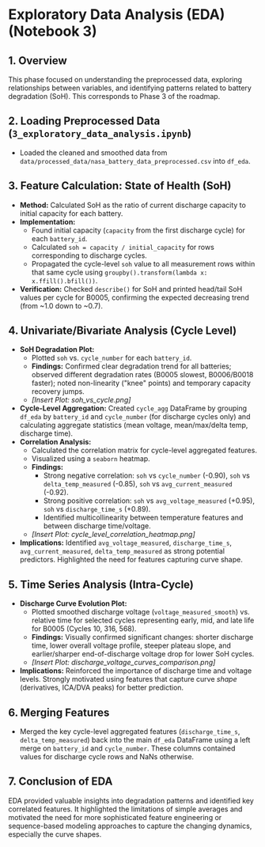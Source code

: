 # Exploratory Data Analysis (EDA) (Notebook 3)

## 1. Overview

This phase focused on understanding the preprocessed data, exploring relationships between variables, and identifying patterns related to battery degradation (SoH). This corresponds to Phase 3 of the roadmap.

## 2. Loading Preprocessed Data (`3_exploratory_data_analysis.ipynb`)

*   Loaded the cleaned and smoothed data from `data/processed_data/nasa_battery_data_preprocessed.csv` into `df_eda`.

## 3. Feature Calculation: State of Health (SoH)

*   **Method:** Calculated SoH as the ratio of current discharge capacity to initial capacity for each battery.
*   **Implementation:**
    *   Found initial capacity (`capacity` from the first discharge cycle) for each `battery_id`.
    *   Calculated `soh = capacity / initial_capacity` for rows corresponding to discharge cycles.
    *   Propagated the cycle-level `soh` value to all measurement rows within that same cycle using `groupby().transform(lambda x: x.ffill().bfill())`.
*   **Verification:** Checked `describe()` for SoH and printed head/tail SoH values per cycle for B0005, confirming the expected decreasing trend (from ~1.0 down to ~0.7).

## 4. Univariate/Bivariate Analysis (Cycle Level)

*   **SoH Degradation Plot:**
    *   Plotted `soh` vs. `cycle_number` for each `battery_id`.
    *   **Findings:** Confirmed clear degradation trend for all batteries; observed different degradation rates (B0005 slowest, B0006/B0018 faster); noted non-linearity ("knee" points) and temporary capacity recovery jumps.
    *   *[Insert Plot: soh_vs_cycle.png]*
*   **Cycle-Level Aggregation:** Created `cycle_agg` DataFrame by grouping `df_eda` by `battery_id` and `cycle_number` (for discharge cycles only) and calculating aggregate statistics (mean voltage, mean/max/delta temp, discharge time).
*   **Correlation Analysis:**
    *   Calculated the correlation matrix for cycle-level aggregated features.
    *   Visualized using a `seaborn` heatmap.
    *   **Findings:**
        *   Strong negative correlation: `soh` vs `cycle_number` (-0.90), `soh` vs `delta_temp_measured` (-0.85), `soh` vs `avg_current_measured` (-0.92).
        *   Strong positive correlation: `soh` vs `avg_voltage_measured` (+0.95), `soh` vs `discharge_time_s` (+0.89).
        *   Identified multicollinearity between temperature features and between discharge time/voltage.
    *   *[Insert Plot: cycle_level_correlation_heatmap.png]*
*   **Implications:** Identified `avg_voltage_measured`, `discharge_time_s`, `avg_current_measured`, `delta_temp_measured` as strong potential predictors. Highlighted the need for features capturing curve shape.

## 5. Time Series Analysis (Intra-Cycle)

*   **Discharge Curve Evolution Plot:**
    *   Plotted smoothed discharge voltage (`voltage_measured_smooth`) vs. relative time for selected cycles representing early, mid, and late life for B0005 (Cycles 10, 316, 568).
    *   **Findings:** Visually confirmed significant changes: shorter discharge time, lower overall voltage profile, steeper plateau slope, and earlier/sharper end-of-discharge voltage drop for lower SoH cycles.
    *   *[Insert Plot: discharge_voltage_curves_comparison.png]*
*   **Implications:** Reinforced the importance of discharge time and voltage levels. Strongly motivated using features that capture curve *shape* (derivatives, ICA/DVA peaks) for better prediction.

## 6. Merging Features

*   Merged the key cycle-level aggregated features (`discharge_time_s`, `delta_temp_measured`) back into the main `df_eda` DataFrame using a left merge on `battery_id` and `cycle_number`. These columns contained values for discharge cycle rows and NaNs otherwise.

## 7. Conclusion of EDA

EDA provided valuable insights into degradation patterns and identified key correlated features. It highlighted the limitations of simple averages and motivated the need for more sophisticated feature engineering or sequence-based modeling approaches to capture the changing dynamics, especially the curve shapes.
